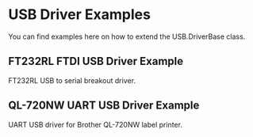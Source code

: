 # USB Driver Examples

You can find examples here on how to extend the USB.DriverBase class.  

## FT232RL FTDI USB Driver Example

FT232RL USB to serial breakout driver.

## QL-720NW UART USB Driver Example

UART USB driver for Brother QL-720NW label printer.